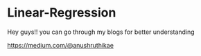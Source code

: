 # Linear-Regression

Hey guys!! you can go through my blogs for better understanding 

https://medium.com/@anushruthikae
